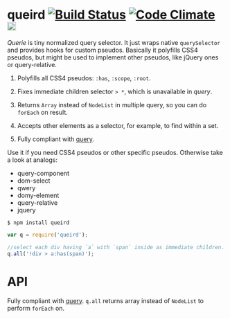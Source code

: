 # queird [![Build Status](https://travis-ci.org/dfcreative/queird.svg?branch=master)](https://travis-ci.org/dfcreative/queird) [![Code Climate](https://codeclimate.com/github/dfcreative/queird/badges/gpa.svg)](https://codeclimate.com/github/dfcreative/queird) <a href="UNLICENSE"><img src="http://upload.wikimedia.org/wikipedia/commons/6/62/PD-icon.svg" width="20"/></a>

_Querie_ is tiny normalized query selector. It just wraps native `querySelector` and provides hooks for custom pseudos. Basically it polyfills CSS4 pseudos, but might be used to implement other pseudos, like jQuery ones or query-relative.

1. Polyfills all CSS4 pseudos: `:has`, `:scope`, `:root`.

2. Fixes immediate children selector `> *`, which is unavailable in _query_.

3. Returns `Array` instead of `NodeList` in multiple query, so you can do `forEach` on result.

7. Accepts other elements as a selector, for example, to find within a set.

7. Fully compliant with [query](https://github.com/component/query).


Use it if you need CSS4 pseudos or other specific pseudos.
Otherwise take a look at analogs:

* query-component
* dom-select
* qwery
* domy-element
* query-relative
* jquery


`$ npm install queird`

```js
var q = require('queird');

//select each div having `a` with `span` inside as immediate children.
q.all('!div > a:has(span)');
```

# API

Fully compliant with [query](https://npmjs.org/package/query).
`q.all` returns array instead of `NodeList` to perform `forEach` on.